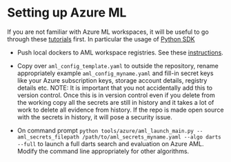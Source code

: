 # Setting up Azure ML

If you are not familiar with Azure ML workspaces, it will be useful to go through
these [tutorials](https://docs.microsoft.com/en-us/azure/machine-learning/) first. In particular
the usage of [Python SDK](https://docs.microsoft.com/en-us/azure/machine-learning/tutorial-1st-experiment-sdk-setup)

* Push local dockers to AML workspace registries. See these [instructions](https://docs.microsoft.com/en-us/azure/container-registry/container-registry-get-started-docker-cli).

* Copy over `aml_config_template.yaml` to outside the repository, rename appropriately example `aml_config_myname.yaml` and fill-in secret keys like your Azure subscription keys, storage account details, registry details etc. NOTE: It is important that you not accidentally add this to version control. Once this is in version control even if you delete from the working copy all the secrets are still in history and it takes a lot of work to delete all evidence from history. If the repo is made open source with the secrets in history, it will pose a security issue.

* On command prompt `python tools/azure/aml_launch_main.py --aml_secrets_filepath /path/to/aml_secrets_myname.yaml --algo darts --full` to launch a full darts search and evaluation on Azure AML. Modify the command line appropriately for other algorithms.
